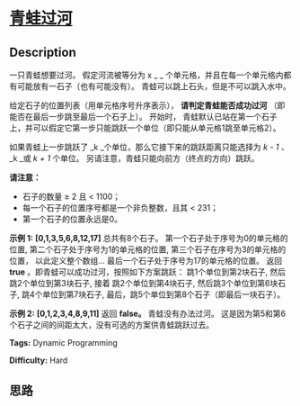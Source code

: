 # [青蛙过河][title]

## Description

一只青蛙想要过河。 假定河流被等分为 x _ _ 个单元格，并且在每一个单元格内都有可能放有一石子（也有可能没有）。 青蛙可以跳上石头，但是不可以跳入水中。

给定石子的位置列表（用单元格序号升序表示），  **请判定青蛙能否成功过河** （即能否在最后一步跳至最后一个石子上）。 开始时，
青蛙默认已站在第一个石子上，并可以假定它第一步只能跳跃一个单位（即只能从单元格1跳至单元格2）。

如果青蛙上一步跳跃了  _k  _个单位，那么它接下来的跳跃距离只能选择为  _k - 1_ 、 _k  _或  _k + 1_ 个单位。
另请注意，青蛙只能向前方（终点的方向）跳跃。

**请注意：**

  * 石子的数量 ≥ 2 且 < 1100；
  * 每一个石子的位置序号都是一个非负整数，且其 < 231；
  * 第一个石子的位置永远是0。

**示例  1:**
            **[0,1,3,5,6,8,12,17]**        总共有8个石子。    第一个石子处于序号为0的单元格的位置, 第二个石子处于序号为1的单元格的位置,    第三个石子在序号为3的单元格的位置， 以此定义整个数组...    最后一个石子处于序号为17的单元格的位置。        返回 **true** 。即青蛙可以成功过河，按照如下方案跳跃：     跳1个单位到第2块石子, 然后跳2个单位到第3块石子, 接着     跳2个单位到第4块石子, 然后跳3个单位到第6块石子,     跳4个单位到第7块石子, 最后，跳5个单位到第8个石子（即最后一块石子）。    

**示例 2:**
            **[0,1,2,3,4,8,9,11]**        返回 **false。** 青蛙没有办法过河。     这是因为第5和第6个石子之间的间距太大，没有可选的方案供青蛙跳跃过去。    


**Tags:** Dynamic Programming

**Difficulty:** Hard

## 思路

[title]: https://leetcode-cn.com/problems/frog-jump

